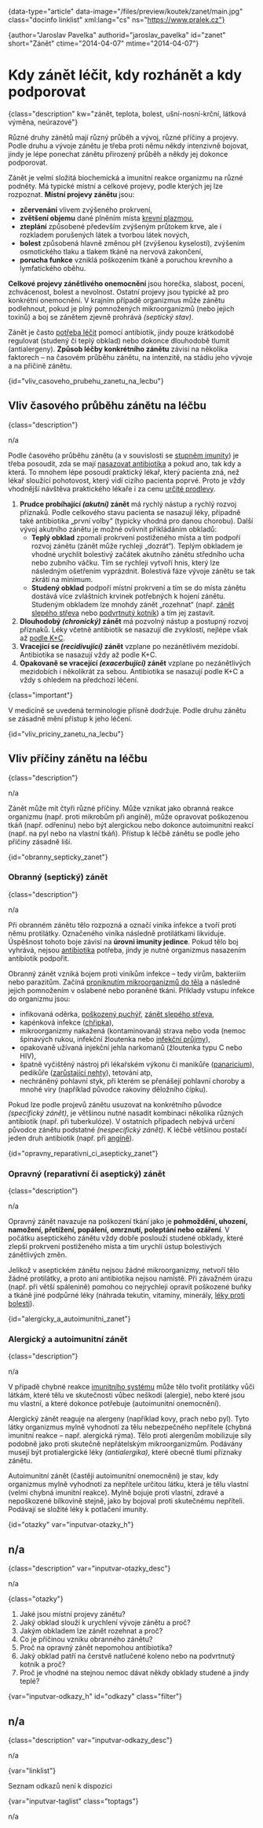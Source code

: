 
{data-type="article" data-image="/files/preview/koutek/zanet/main.jpg" class="docinfo linklist" xml:lang="cs" ns="https://www.pralek.cz"}

{author="Jaroslav Pavelka" authorid="jaroslav_pavelka" id="zanet" short="Zánět" ctime="2014-04-07" mtime="2014-04-07"}

# Kdy zánět léčit, kdy rozhánět a kdy podporovat

{class="description" kw="zánět, teplota, bolest, ušní-nosní-krční, látková výměna, neúrazové"}

Různé druhy zánětů mají různý průběh a vývoj, různé příčiny a projevy. Podle druhu a vývoje zánětu je třeba proti němu někdy intenzivně bojovat, jindy je lépe ponechat zánětu přirozený průběh a někdy jej dokonce podporovat.

Zánět je velmi složitá biochemická a imunitní reakce organizmu na různé podněty. Má typické místní a celkové projevy, podle kterých jej lze rozpoznat. **Místní projevy zánětu** jsou:

  * **zčervenání** vlivem zvýšeného prokrvení,
  * **zvětšení objemu** dané plněním místa [krevní plazmou][1],
  * **zteplání** způsobené především zvýšeným průtokem krve, ale i rozkladem porušených látek a tvorbou látek nových,
  * **bolest** způsobená hlavně změnou pH (zvýšenou kyselostí), zvýšením osmotického tlaku a tlakem tkáně na nervová zakončení,
  * **porucha funkce** vzniklá poškozením tkáně a poruchou krevního a lymfatického oběhu.

**Celkové projevy zánětlivého onemocnění** jsou horečka, slabost, pocení, zchvácenost, bolest a nevolnost. Ostatní projevy jsou typické až pro konkrétní onemocnění. V krajním případě organizmus může zánětu podlehnout, pokud je plný pomnožených mikroorganizmů (nebo jejich toxinů) a boj se zánětem zjevně prohrává _(septický stav)_.

Zánět je často [potřeba léčit][2] pomocí antibiotik, jindy pouze krátkodobě regulovat (studený či teplý obklad) nebo dokonce dlouhodobě tlumit (antialergeny). **Způsob léčby konkrétního zánětu** závisí na několika faktorech – na časovém průběhu zánětu, na intenzitě, na stádiu jeho vývoje a na příčině zánětu.

{id="vliv\_casoveho\_prubehu\_zanetu\_na_lecbu"}

## Vliv časového průběhu zánětu na léčbu

{class="description"}

n/a

Podle časového průběhu zánětu (a v souvislosti se [stupněm imunity][3]) je třeba posoudit, zda se mají [nasazovat antibiotika][4] a pokud ano, tak kdy a která. To mnohem lépe posoudí praktický lékař, který pacienta zná, než lékař sloužící pohotovost, který vidí cizího pacienta poprvé. Proto je vždy vhodnější návštěva praktického lékaře i za cenu [určité prodlevy][5].

  1. **Prudce probíhající _(akutní)_ zánět** má rychlý nástup a rychlý rozvoj příznaků. Podle celkového stavu pacienta se nasazují léky, případně také antibiotika „první volby“ (typicky vhodná pro danou chorobu). Další vývoj akutního zánětu je možné ovlivnit přikládáním obkladů: 
      * **Teplý obklad** zpomalí prokrvení postiženého místa a tím podpoří rozvoj zánětu (zánět může rychleji „dozrát“). Teplým obkladem je vhodné urychlit bolestivý začátek akutního zánětu středního ucha nebo zubního váčku. Tím se rychleji vytvoří hnis, který lze následným ošetřením vyprázdnit. Bolestivá fáze vývoje zánětu se tak zkrátí na minimum.
      * **Studený obklad** podpoří místní prokrvení a tím se do místa zánětu dostává více zvláštních krvinek potřebných k hojení zánětu. Studeným obkladem lze mnohdy zánět „rozehnat“ (např. [zánět slepého střeva][6] nebo [podvrtnutý kotník][7]) a tím jej zastavit.
  2. **Dlouhodobý _(chronický)_ zánět** má pozvolný nástup a postupný rozvoj příznaků. Léky včetně antibiotik se nasazují dle zvyklostí, nejlépe však až [podle K+C][4]. 
  3. **Vracející se _(recidivující)_ zánět** vzplane po nezánětlivém mezidobí. Antibiotika se nasazují vždy až podle K+C. 
  4. **Opakovaně se vracející _(exacerbující)_ zánět** vzplane po nezánětlivých mezidobích i několikrát za sebou. Antibiotika se nasazují podle K+C a vždy s ohledem na předchozí léčení. 

{class="important"}

V medicíně se uvedená terminologie přísně dodržuje. Podle druhu zánětu se zásadně mění přístup k jeho léčení.

{id="vliv\_priciny\_zanetu\_na\_lecbu"}

## Vliv příčiny zánětu na léčbu

{class="description"}

n/a

Zánět může mít čtyři různé příčiny. Může vznikat jako obranná reakce organizmu (např. proti mikrobům při angíně), může opravovat poškozenou tkáň (např. odřeninu) nebo být alergickou nebo dokonce autoimunitní reakcí (např. na pyl nebo na vlastní tkáň). Přístup k léčbě zánětu se podle jeho příčiny zásadně liší.

{id="obranny\_septicky\_zanet"}

### Obranný (septický) zánět

{class="description"}

n/a

Při obranném zánětu tělo rozpozná a označí viníka infekce a tvoří proti němu protilátky. Označeného viníka následně protilátkami likviduje. Úspěšnost tohoto boje závisí na **úrovni imunity jedince**. Pokud tělo boj vyhrává, nejsou [antibiotika][4] potřeba, jindy je nutné organizmus nasazením antibiotik podpořit.

Obranný zánět vzniká bojem proti viníkům infekce – tedy virům, bakteriím nebo parazitům. Začíná [proniknutím mikroorganizmů do těla][8] a následně jejich pomnožením v oslabené nebo poraněné tkáni. Příklady vstupu infekce do organizmu jsou:

  * infikovaná oděrka, [poškozený puchýř][9], [zánět slepého střeva][6],
  * kapénková infekce ([chřipka][10]),
  * mikroorganizmy nakažená (kontaminovaná) strava nebo voda (nemoc špinavých rukou, infekční žloutenka nebo [infekční průjmy][11]),
  * opakovaně užívaná injekční jehla narkomanů (žloutenka typu C nebo HIV),
  * špatně vyčištěný nástroj při lékařském výkonu či manikůře ([panaricium][12]), pedikůře ([zarůstající nehty][13]), tetování atp,
  * nechráněný pohlavní styk, při kterém se přenášejí pohlavní choroby a mnohé viry (například původce rakoviny děložního čípku).

Pokud lze podle projevů zánětu usuzovat na konkrétního původce _(specifický zánět)_, je většinou nutné nasadit kombinaci několika různých antibiotik (např. při tuberkulóze). V ostatních případech nebývá určení původce zánětu podstatné _(nespecifický zánět)_. K léčbě většinou postačí jeden druh antibiotik (např. při [angíně][14]).

{id="opravny\_reparativni\_ci\_asepticky\_zanet"}

### Opravný (reparativní či aseptický) zánět

{class="description"}

n/a

Opravný zánět navazuje na poškození tkání jako je **pohmoždění, uhození, namožení, přetížení, popálení, omrznutí, poleptání nebo ozáření**. V počátku aseptického zánětu vždy dobře poslouží studené obklady, které zlepší prokrvení postiženého místa a tím urychlí ústup bolestivých zánětlivých změn.

Jelikož v aseptickém zánětu nejsou žádné mikroorganizmy, netvoří tělo žádné protilátky, a proto ani antibiotika nejsou namístě. Při závažném úrazu (např. při větší spálenině) pomohou co nejrychleji opravit poškozené buňky a tkáně jiné podpůrné léky (náhrada tekutin, vitamíny, minerály, [léky proti bolesti][15]).

{id="alergicky\_a\_autoimunitni_zanet"}

### Alergický a autoimunitní zánět

{class="description"}

n/a

V případě chybné reakce [imunitního systému][3] může tělo tvořit protilátky vůči látkám, které tělu ve skutečnosti vůbec neškodí (alergie), nebo které jsou mu vlastní, a které dokonce potřebuje (autoimunitní onemocnění).

Alergický zánět reaguje na alergeny (například kovy, prach nebo pyl). Tyto látky organizmus mylně vyhodnotí za tělu nebezpečného nepřítele (chybná imunitní reakce – např. alergická rýma). Tělo proti alergenům mobilizuje síly podobně jako proti skutečně nepřátelským mikroorganizmům. Podávány musejí být protialergické léky _(antialergika)_, které obecně tlumí příznaky zánětu.

Autoimunitní zánět (častěji autoimunitní onemocnění) je stav, kdy organizmus mylně vyhodnotí za nepřítele určitou látku, která je tělu vlastní (velmi chybná imunitní reakce). Mylně bojuje proti vlastní, zdravé a nepoškozené bílkovině stejně, jako by bojoval proti skutečnému nepříteli. Podávají se složité léky k potlačení imunity.

{id="otazky" var="inputvar-otazky_h"}

## n/a

{class="description" var="inputvar-otazky_desc"}

n/a

{class="otazky"}

  1. Jaké jsou místní projevy zánětu?
  2. Jaký obklad slouží k urychlení vývoje zánětu a proč?
  3. Jakým obkladem lze zánět rozehnat a proč?
  4. Co je příčinou vzniku obranného zánětu?
  5. Proč na opravný zánět nepomohou antibiotika?
  6. Jaký obklad patří na čerstvě natlučené koleno nebo na podvrtnutý kotník a proč?
  7. Proč je vhodné na stejnou nemoc dávat někdy obklady studené a jindy teplé?

{var="inputvar-odkazy_h" id="odkazy" class="filter"}

## n/a

{class="description" var="inputvar-odkazy_desc"}

n/a

{var="linklist"}

Seznam odkazů není k dispozici

{var="inputvar-taglist" class="toptags"}

n/a

 [1]: lymfaticke_uzliny
 [2]: lecba_zanetu
 [3]: imunita
 [4]: antibiotika
 [5]: nalehavost_lekarskeho_vysetreni
 [6]: slepak
 [7]: podvrtnuti_kotniku
 [8]: mikroorganizmy
 [9]: puchyr_mozol_kuri_oko
 [10]: chripka
 [11]: bolest_zaludku
 [12]: panaricium
 [13]: zarustajici_nehty
 [14]: bolest_v_krku_angina
 [15]: leky_proti_bolesti

